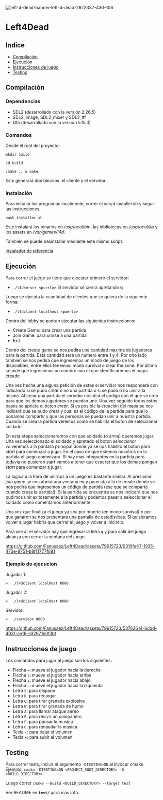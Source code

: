 
![left-4-dead-banner-left-4-dead-2822337-430-106](https://github.com/Fanusaez/Left4Dead/assets/79915723/4c10034f-ed71-4229-a1b5-6e12b024b250)


# Left4Dead

## Indice 
  - [Compilación](#Compilacion)
  - [Ejecución](#Ejecucion)
  - [Instrucciones de juego](#Instrucciones_de_juego)
  - [Testing](#Testing)

## Compilación

### Dependencias

* SDL2 (desarrollado con la version 2.26.5)
* SDL2_image, SDL2_mixer y SDL2_ttf
* Qt5 (desarrollado con la version 5.15.3)

### Comandos

Desde el root del proyecto:

`mkdir build`

`cd build`

`cmake .. & make`

Esto generará dos binarios: el cliente y el servidor.

### Instalación

Para instalar los programas localmente, correr el script installer.sh y seguir las instrucciones.

`bash installer.sh`

Este instalará los binarios en _/usr/local/bin_, las bibliotecas en _/usr/local/lib_ 
y los assets en _/var/games/l4d_.

También se puede desinstalar mediante este mismo script.

[Instalador de referencia](https://github.com/brunograssano/SuperMarioBros-Honguitos/blob/master/Instalador.sh)

## Ejecución

Para correr el juego se tiene que ejecutar primero el servidor:
* `./l4dserver <puerto>`
El servidor se cierra apretando q

Luego se ejecuta la ccantidad de clientes que se quiera de la siguiente forma:
* `./l4dclient localhost <puerto>`

Dentro del lobby se podran ejecutar las siguientes instrucciones:
* Create Game: para crear una partida
* Join Game: para unirse a una partida
* Exit

Dentro del create game se nos pedira una cantidad maxima de jugadores para la partida. Esta cantidad será un numero entre 1 y 4. Por otro lado también se nos pedirá que ingresemos un modo de juego de los disponibles, entre ellos tenemos: modo survival o clear the zone. Por último se pide que ingresemos un nombre con el que identificaremos el mapa creado 

Una vez hecha una alguna petición de estas el servidor nos responderá con indicando si se pudo crear o no una partida o si se pudo o no unir a la misma. Al crear una partida el servidor nos dirá el codigo con el que se creo para que los demas jugadores se puedan unir. Una vez seguido todos estos pasos se aprieta el boton *crear*. Si es posible la creación del mapa se nos indicará que se pudo crear y cual es el código de la partida para que lo podamos compartir y que las personas se puedan unir a nuestra partida. Cuando se crea la partida veremos como se habilita el boton de seleccionar soldado.

En esta etapa seleccionaremos con que soldado (o arma) queremos jugar. Una vez seleccionado el soldado y apretado el boton *seleccionar* volveremos a la pantalla principal donde ya se nos habilito el boton para *start* para comenzar a jugar. En el caso de que estemos nosotros en la partida el juego comenzara. Si hay mas integrantes en la partida pero todavía no pusieron start vamos a tener que esperar que los demas pongan *start* para comenzar a jugar.

La logica a la hora de unirnos a un juego es bastante similar. Al presionar *join game* se nos abrirá una ventana muy parecida a la de create donde se nos pedirá que ingresemos un código de partida (ese que se comparte cuando creas la partida!). Si la partida se encuentra se nos indicará que nos pudimos unir exitosamente a la partida y podemos pasar a seleccionar el soldado como comentamos anteriormente.

Una vez que finaliza el juego ya sea por muerte (en modo survival) o por que ganaron se nos presentará una pantalla de estadisticas. Si quisieramos volver a jugar habría que cerrar el juego y volver a iniciarlo.

Para cerrar el servidor hay que ingresar la letra `q` y para salir del juego alcanza con cerrar la ventana del juego.

https://github.com/Fanusaez/Left4Dead/assets/79915723/9310fe47-1935-473e-8751-b8f11777f881


### Ejemplo de ejecucion
Jugador 1:
```
>  ./l4dclient localhost 8080
```

Jugador 2:
```
>  ./l4dclient localhost 8080
```

Servidor:
```
>  ./servidor 8080
```
https://github.com/Fanusaez/Left4Dead/assets/79915723/53782614-6dbd-4031-ae16-e32671e0f3bf

## Instrucciones de juego

Los comandos para jugar al juego son los siguientes:

* Flecha `→`: mueve el jugador hacia la derecha
* Flecha `↑`: mueve el jugador hacia arriba
* Flecha `↓`: mueve el jugador hacia abajo
* Flecha `←`: mueve el jugador hacia la izquierda 
* Letra `S`: para disparar
* Letra `R`: para recargar
* Letra `Q`: para tirar granada explosiva
* Letra `W`: para tirar granada de humo
* Letra `A`: para llamar ataque aereo
* Letra `E`: para revivir un compañero
* Letra `P`: para pausar la musica
* Letra `O`: para renaudar la musica
* Tecla `-`: para bajar el volumen
* Tecla `+`: para subir el volumen 

## Testing

Para correr tests, incluir el argumento `-DTESTING=ON` al invocar cmake. Ejemplo: `cmake -DTESTING=ON <PROJECT_ROOT_DIRECTORY> -B <BUILD_DIRECTORY>`

Luego correr `cmake --build <BUILD_DIRECTORY> --target test`

Ver README en **`test/`** para más info.
